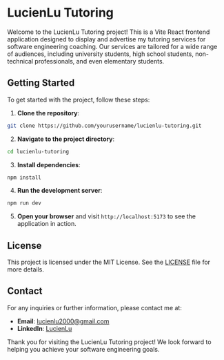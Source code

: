 # LucienLu Tutoring

Welcome to the LucienLu Tutoring project! This is a Vite React frontend application designed to display and advertise my tutoring services for software engineering coaching. Our services are tailored for a wide range of audiences, including university students, high school students, non-technical professionals, and even elementary students.

## Getting Started

To get started with the project, follow these steps:

1. **Clone the repository**:
  ```sh
  git clone https://github.com/yourusername/lucienlu-tutoring.git
  ```

2. **Navigate to the project directory**:
  ```sh
  cd lucienlu-tutoring
  ```

3. **Install dependencies**:
  ```sh
  npm install
  ```

4. **Run the development server**:
  ```sh
  npm run dev
  ```

5. **Open your browser** and visit `http://localhost:5173` to see the application in action.

## License

This project is licensed under the MIT License. See the [LICENSE](LICENSE) file for more details.

## Contact

For any inquiries or further information, please contact me at:

- **Email**: lucienlu2000@gmail.com
- **LinkedIn**: [LucienLu](https://www.linkedin.com/in/lucienlu7789)

Thank you for visiting the LucienLu Tutoring project! We look forward to helping you achieve your software engineering goals.
